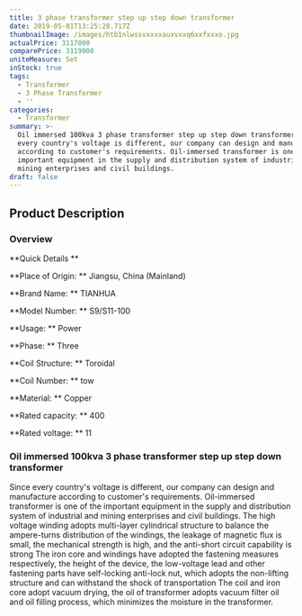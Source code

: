 ```yaml
---
title: 3 phase transformer step up step down transformer
date: 2019-05-01T13:25:28.717Z
thumbnailImage: /images/htb1nlwssvxxxxauxvxxq6xxfxxxo.jpg
actualPrice: 3117000
comparePrice: 3119000
uniteMeasure: Set
inStock: true
tags:
  - Transformer
  - 3 Phase Transformer
  - ''
categories:
  - Transformer
summary: >-
  Oil immersed 100kva 3 phase transformer step up step down transformer. Since
  every country's voltage is different, our company can design and manufacture
  according to customer's requirements. Oil-immersed transformer is one of the
  important equipment in the supply and distribution system of industrial and
  mining enterprises and civil buildings. 
draft: false
---
```

## Product Description

### Overview
**Quick Details**

**Place of Origin:**
Jiangsu, China (Mainland)

**Brand Name:**
TIANHUA

**Model Number:**
S9/S11-100

**Usage:**
Power

**Phase:**
Three

**Coil Structure:**
Toroidal

**Coil Number:**
tow

**Material:**
Copper

**Rated capacity:**
400

**Rated voltage:**
11

### Oil immersed 100kva 3 phase transformer step up step down transformer
Since every country's voltage is different, our company can design and manufacture according to customer's requirements. Oil-immersed transformer is one of the important equipment in the supply and distribution system of industrial and mining enterprises and civil buildings. The high voltage winding adopts multi-layer cylindrical structure to balance the ampere-turns distribution of the windings, the leakage of magnetic flux is small, the mechanical strength is high, and the anti-short circuit capability is strong The iron core and windings have adopted the fastening measures respectively, the height of the device, the low-voltage lead and other fastening parts have self-locking anti-lock nut, which adopts the non-lifting structure and can withstand the shock of transportation The coil and iron core adopt vacuum drying, the oil of transformer adopts vacuum filter oil and oil filling process, which minimizes the moisture in the transformer.

